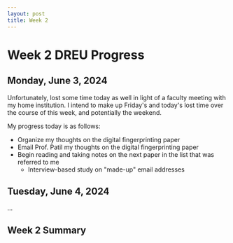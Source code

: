 ```yaml
---
layout: post
title: Week 2
---
```


# Week 2 DREU Progress

## Monday, June 3, 2024

Unfortunately, lost some time today as well in light of a faculty meeting with my home institution. I intend to make up Friday's and today's lost time over the course of this week, and potentially the weekend.

My progress today is as follows:

- Organize my thoughts on the digital fingerprinting paper
- Email Prof. Patil my thoughts on the digital fingerprinting paper
- Begin reading and taking notes on the next paper in the list that was referred to me
  - Interview-based study on "made-up" email addresses

## Tuesday, June 4, 2024

...

## Week 2 Summary